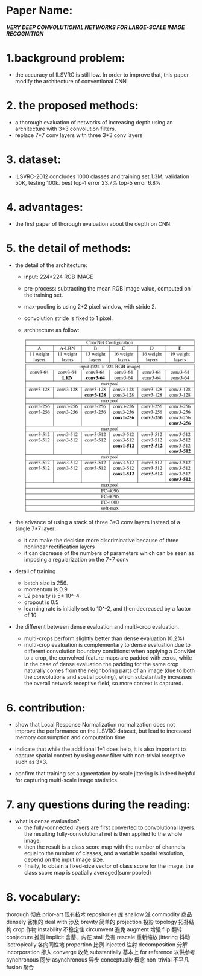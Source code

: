 
# Paper Name:
**_VERY DEEP CONVOLUTIONAL NETWORKS FOR LARGE-SCALE IMAGE RECOGNITION_**
# 1.background problem:
  * the accuracy of ILSVRC is still low. In order to improve that, this paper modify the architecture of conventional CNN

# 2. the proposed methods:
  * a thorough evaluation of networks of increasing depth using an architecture with 3\*3 convolution filters.
  *  replace 7\*7 conv layers with three 3\*3 conv layers

# 3. dataset:
  * ILSVRC-2012 concludes 1000 classes and training set 1.3M, validation 50K, testing 100k. 
  best top-1 error 23.7% top-5 error 6.8%

# 4. advantages:
  * the first paper of thorough evaluation about the depth on CNN.
# 5. the detail of methods:
  * the detail of the architecture:
    * input: 224*224 RGB IMAGE
    * pre-process: subtracting the mean RGB image value, computed on the training set.
    * max-pooling is using 2\*2 pixel window, with stride 2.
    * convolution stride is fixed to 1 pixel.
    * architecture as follow:

        ![](https://raw.githubusercontent.com/xuyouze/MyNotes/master/images/VGG-structure.jpg)<br/>

  * the advance of using a stack of three 3\*3 conv layers instead of a single 7\*7 layer:
    * it can make the decision more discriminative because of three nonlinear rectification layers
    * it can decrease of the numbers of parameters which can be seen as imposing a regularization on the 7\*7 conv
  * detail of training
    * batch size is 256.
    * momentum is 0.9
    * L2 penalty is 5\* 10^-4.
    * dropout is 0.5
    * learning rate is initially set to 10^-2, and then decreased by a factor of 10
  * the different between dense evaluation and multi-crop evaluation.
    * multi-crops perform slightly better than dense evaluation (0.2%)
    * multi-crop evaluation is complementary to dense evaluation due to different convolution boundary conditions: when applying a ConvNet to a crop, the convolved feature maps are padded with zeros, while in the case of dense evaluation the padding for the same crop naturally comes from the neighboring parts of an image (due to both the convolutions and spatial pooling), which substantially increases the overall network receptive field, so more context is captured.

# 6. contribution:
  * show that Local Response Normalization normalization does not improve the performance on the ILSVRC dataset, but lead to increased memory consumption and computation time

  * indicate that while the additional 1\*1 does help, it is also important to capture spatial context by using conv filter with non-trivial receptive such as 3\*3.

  * confirm that training set augmentation by scale jittering is indeed helpful for capturing multi-scale image statistics

# 7. any questions during the reading:
  * what is dense evaluation?
    * the fully-connected layers are first converted to convolutional layers. the resulting fully-convolutional net is then applied to the whole image.
    * then the result is a class score map with the number of channels equal to the number of classes, and a variable spatial resolution, depend on the input image size.
    * finally, to obtain a fixed-size vector of class score for the image, the class score map is spatially averaged(sum-pooled)

# 8. vocabulary:
thorough 彻底
prior-art 现有技术
repositories 库
shallow 浅
commodity 商品
densely 密集的
deal with 涉及
brevity 简单的
projection 投影
topology 拓扑结构
crop 作物
instability 不稳定性
circumvent 避免
augment 增强
flip 翻转
conjecture 推测
implicit 含蓄、内在
stall 危害
rescale 重新缩放
jittering 抖动
isotropically 各向同性地
proportion 比例
injected 注射
decomposition 分解
incorporation 掺入
converge 收敛
substantially 基本上
for reference 以供参考
synchronous 同步
asynchronous 异步
conceptually 概念
non-trivial  不平凡
fusion 聚合

